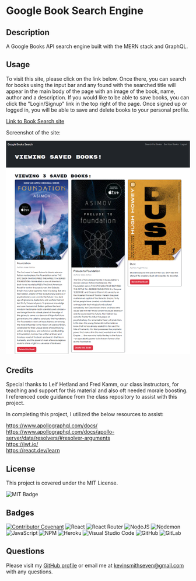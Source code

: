 # Google Book Search Engine

## Description
A Google Books API search engine built with the MERN stack and GraphQL.

## Usage

To visit this site, please click on the link below. Once there, you can search for books using the input bar and any found with the searched title will appear in the main body of the page with an image of the book, name, author and a description. If you would like to be able to save books, you can click the "Login/Signup" link in the top right of the page. Once signed up or logged in, you will be able to save and delete books to your personal profile.

[Link to Book Search site](https://secret-headland-26073-309d39089dd8.herokuapp.com/saved)

Screenshot of the site:

![screenshot](./client/public/images/book-search-screenshot.png)

## Credits

Special thanks to Leif Hetland and Fred Kamm, our class instructors, for teaching and support for this material and also oft needed morale boosting. I referenced code guidance from the class repository to assist with this project.

In completing this project, I utilized the below resources to assist:

https://www.apollographql.com/docs/  
https://www.apollographql.com/docs/apollo-server/data/resolvers/#resolver-arguments  
https://jwt.io/  
https://react.dev/learn  


## License

This project is covered under the MIT License.

![MIT Badge](https://img.shields.io/badge/License-MIT-blue)


## Badges

[![Contributor Covenant](https://img.shields.io/badge/Contributor%20Covenant-2.1-4baaaa.svg)](code_of_conduct.md)
![React](https://img.shields.io/badge/react-%2320232a.svg?style=for-the-badge&logo=react&logoColor=%2361DAFB)
![React Router](https://img.shields.io/badge/React_Router-CA4245?style=for-the-badge&logo=react-router&logoColor=white)
![NodeJS](https://img.shields.io/badge/node.js-6DA55F?style=for-the-badge&logo=node.js&logoColor=white)
![Nodemon](https://img.shields.io/badge/NODEMON-%23323330.svg?style=for-the-badge&logo=nodemon&logoColor=%BBDEAD)
![JavaScript](https://img.shields.io/badge/javascript-%23323330.svg?style=for-the-badge&logo=javascript&logoColor=%23F7DF1E)
![NPM](https://img.shields.io/badge/NPM-%23CB3837.svg?style=for-the-badge&logo=npm&logoColor=white)
![Heroku](https://img.shields.io/badge/heroku-%23430098.svg?style=for-the-badge&logo=heroku&logoColor=white)
![Visual Studio Code](https://img.shields.io/badge/Visual%20Studio%20Code-0078d7.svg?style=for-the-badge&logo=visual-studio-code&logoColor=white)
![GitHub](https://img.shields.io/badge/github-%23121011.svg?style=for-the-badge&logo=github&logoColor=white)
![GitLab](https://img.shields.io/badge/gitlab-%23181717.svg?style=for-the-badge&logo=gitlab&logoColor=orange)





## Questions

Please visit my [GitHub profile](https://github.com/kevinsmithseven/) or email me at [kevinsmithseven@gmail.com](mailto:kevinsmithseven@gmail.com) with any questions.

